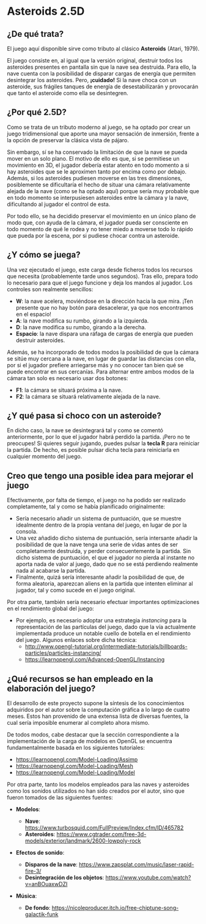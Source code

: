# Asteroids 2.5D

## ¿De qué trata?
El juego aquí disponible sirve como tributo al clásico __Asteroids__ (Atari, 1979).

El juego consiste en, al igual que la versión original, destruir todos los asteroides presentes en pantalla sin que la nave sea destruida.
Para ello, la nave cuenta con la posibilidad de disparar cargas de energía que permiten desintegrar los asteroides. Pero, __¡cuidado!__ Si
la nave choca con un asteroide, sus frágiles tanques de energía de desestabilizarán y provocarán que tanto el asteroide como ella se
desintegren.

## ¿Por qué 2.5D?

Como se trata de un tributo moderno al juego, se ha optado por crear un juego tridimensional que aporte una mayor sensación de inmersión,
frente a la opción de preservar la clásica vista de pájaro.

Sin embargo, sí se ha conservado la limitación de que la nave se pueda mover en un solo plano. El motivo de ello es que, si se permitiese
un movimiento en 3D, el jugador debería estar atento en todo momento a si hay asteroides que se le aproximen tanto por encima como por
debajo. Además, si los asteroides pudiesen moverse en las tres dimensiones, posiblemente se dificultaría el hecho de situar una cámara
relativamente alejada de la nave (como se ha optado aquí) porque sería muy probable que en todo momento se interpusiesen asteroides entre
la cámara y la nave, dificultando al jugador el control de esta.

Por todo ello, se ha decidido preservar el movimiento en un único plano de modo que, con ayuda de la cámara, el jugador pueda ser
consciente en todo momento de qué le rodea y no tener miedo a moverse todo lo rápido que pueda por la escena, por si pudiese chocar contra
un asteroide.

## ¿Y cómo se juega?

Una vez ejecutado el juego, este carga desde ficheros todos los recursos que necesita (probablemente tarde unos segundos). Tras ello,
prepara todo lo necesario para que el juego funcione y deja los mandos al jugador. Los controles son realmente sencillos:

* __W__: la nave acelera, moviéndose en la dirección hacia la que mira. ¡Ten presente que no hay botón para desacelerar, ya que nos
encontramos en el espacio!
* __A__: la nave modifica su rumbo, girando a la izquierda.
* __D__: la nave modifica su rumbo, girando a la derecha.
* __Espacio__: la nave dispara una ráfaga de cargas de energía que pueden destruir asteroides.

Además, se ha incorporado de todos modos la posibilidad de que la cámara se sitúe muy cercana a la nave, en lugar de guardar las distancias
con ella, por si el jugador prefiere arriegarse más y no conocer tan bien qué se puede encontrar en sus cercanías. Para alternar entre
ambos modos de la cámara tan solo es necesario usar dos botones:

* __F1__: la cámara se situará próxima a la nave.
* __F2__: la cámara se situará relativamente alejada de la nave.

## ¿Y qué pasa si choco con un asteroide?

En dicho caso, la nave se desintegrará tal y como se comentó anteriormente, por lo que el jugador habrá perdido la partida. ¡Pero no
te preocupes! Si quieres seguir jugando, puedes pulsar la __tecla R__ para reiniciar la partida. De hecho, es posible pulsar dicha tecla
para reiniciarla en cualquier momento del juego.

## Creo que tengo una posible idea para mejorar el juego

Efectivamente, por falta de tiempo, el juego no ha podido ser realizado completamente, tal y como se había planificado originalmente:

* Sería necesario añadir un sistema de puntuación, que se muestre idealmente dentro de la propia ventana del juego, en lugar de por la
consola.
* Una vez añadido dicho sistema de puntuación, sería intersante añadir la posibilidad de que la nave tenga una serie de vidas antes de
ser completamente destruida, y perder consecuentemente la partida. Sin dicho sistema de puntuación, el que el jugador no pierda al
instante no aporta nada de valor al juego, dado que no se está perdiendo realmente nada al acabarse la partida.
* Finalmente, quizá sería interesante añadir la posibilidad de que, de forma aleatoria, aparezcan aliens en la partida que intenten
eliminar al jugador, tal y como sucede en el juego original.

Por otra parte, también sería necesario efectuar importantes optimizaciones en el rendimiento global del juego:

* Por ejemplo, es necesario adoptar una estrategia _instancing_ para la representación de las partículas del juego, dado que la vía
actualmente implementada produce un notable cuello de botella en el rendimiento del juego. Algunos enlaces sobre dicha técnica:
  * http://www.opengl-tutorial.org/intermediate-tutorials/billboards-particles/particles-instancing/
  * https://learnopengl.com/Advanced-OpenGL/Instancing
 
## ¿Qué recursos se han empleado en la elaboración del juego?

El desarrollo de este proyecto supone la síntesis de los conocimientos adquiridos por el autor sobre la computación gráfica a lo largo de
cuatro meses. Estos han provenido de una extensa lista de diversas fuentes, la cual sería imposible enumerar al completo ahora mismo.

De todos modos, cabe destacar que la sección correspondiente a la implementación de la carga de modelos en OpenGL se encuentra
fundamentalmente basada en los siguientes tutoriales:

* https://learnopengl.com/Model-Loading/Assimp
* https://learnopengl.com/Model-Loading/Mesh
* https://learnopengl.com/Model-Loading/Model

Por otra parte, tanto los modelos empleados para las naves y asteroides como los sonidos utilizados no han sido creados por el autor,
sino que fueron tomados de las siguientes fuentes:

* __Modelos__:
  * __Nave__: https://www.turbosquid.com/FullPreview/Index.cfm/ID/465782
  * __Asteroides__: https://www.cgtrader.com/free-3d-models/exterior/landmark/2600-lowpoly-rock
  
* __Efectos de sonido__: 
  * __Disparos de la nave__: https://www.zapsplat.com/music/laser-rapid-fire-3/
  * __Desintegración de los objetos__: https://www.youtube.com/watch?v=anBOuaxwDZI
  
* __Música__:
  * __De fondo__: https://nicoleproducer.itch.io/free-chiptune-song-galactik-funk

